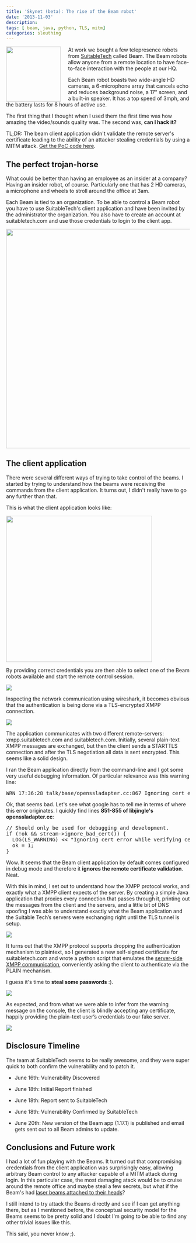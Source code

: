 ```yaml
---
title: 'Skynet (beta): The rise of the Beam robot'
date: '2013-11-03'
description:
tags: [ beam, java, python, TLS, mitm]
categories: sleuthing
---
```


<img src="{{urls.media}}/skynet-beta-the-rise-of-the-robots/beam_robot.jpg" width="150" style="float:left; margin-right: 20px;"/>

At work we bought a few telepresence robots from [SuitableTech](https://suitabletech.com/) called Beam. The Beam robots allow anyone from a remote location to have face-to-face interaction with the people at our HQ.

Each Beam robot boasts two wide-angle HD cameras, a 6-microphone array that cancels echo and reduces background noise, a 17" screen, and a built-in speaker. It has a top speed of 3mph, and the battery lasts for 8 hours of active use.

The first thing that I thought when I used them the first time was how amazing the video/sounds quality was. The second was, <ux class="highlight"><b>can I hack it?</b></ux>

<ux class="highlight">TL;DR:</b></ux> The beam client application didn't validate the remote server's certificate leading to the ability of an attacker stealing credentials by using a MITM attack. [Get the PoC code here](https://gist.github.com/diogomonica/a24a7285f31804d37144).

## The perfect trojan-horse

What could be better than having an employee as an insider at a company? Having an insider robot, of course. Particularly one that has 2 HD cameras, a microphone and wheels to stroll around the office at 3am.

Each Beam is tied to an organization. To be able to control a Beam robot you have to use SuitableTech's client application and have been invited by the administrator the organization. You also have to create an account at suitabletech.com and use those credentials to login to the client app.

<img class="shadow" src="{{urls.media}}/skynet-beta-the-rise-of-the-robots/beam_diagram.png" width="600" />

## The client application

There were several different ways of trying to take control of the beams. I started by trying to understand how the beams were receiving the commands from the client application. It turns out, I didn't really have to go any further than that.

This is what the client application looks like:

<img class="shadow" src="{{urls.media}}/skynet-beta-the-rise-of-the-robots/beam_login.png" width="400"  />

By providing correct credentials you are then able to select one of the Beam robots available and start the remote control session.

<img class="shadow" src="{{urls.media}}/skynet-beta-the-rise-of-the-robots/beam_control.png"/>

Inspecting the network communication using wireshark, it becomes obvious that the authentication is being done via a TLS-encrypted XMPP connection.

<img class="shadow" src="{{urls.media}}/skynet-beta-the-rise-of-the-robots/beam_tls_hello.png" />

The application communicates with two different remote-servers: xmpp.suitabletech.com and suitabletech.com. Initially, several plain-text XMPP messages are exchanged, but then the client sends a STARTTLS connection and after the TLS negotiation all data is sent encrypted. This seems like a solid design.

I ran the Beam application directly from the command-line and I got some very useful debugging information. Of particular relevance was this warning line:

<pre>
WRN 17:36:28 talk/base/openssladapter.cc:867 Ignoring cert error while verifying cert chain
</pre>

Ok, that seems bad. Let's see what google has to tell me in terms of where this error originates. I quickly find lines <b>851-855 of libjingle's openssladapter.cc</b>:

<pre>
// Should only be used for debugging and development.
if (!ok && stream->ignore_bad_cert()) {
  LOG(LS_WARNING) << "Ignoring cert error while verifying cert chain";
  ok = 1;
}
</pre>

Wow. It seems that the Beam client application by default comes configured in debug mode and therefore it <ux class="highlight"><b>ignores the remote certificate validation</b></ux>. Neat.

With this in mind, I set out to understand how the XMPP protocol works, and exactly what a XMPP client expects of the server. By creating a simple Java application that proxies every connection that passes through it, printing out the messages from the client and the servers, and a little bit of DNS spoofing I was able to understand exactly what the Beam application and the Suitable Tech’s servers were exchanging right until the TLS tunnel is setup.

<img class="shadow" src="{{urls.media}}/skynet-beta-the-rise-of-the-robots/beam_message_exchange.png" />

It turns out that the XMPP protocol supports dropping the authentication mechanism to plaintext, so I generated a new self-signed certificate for suitabletech.com and wrote a python script that emulates the [server-side XMPP communication](https://gist.github.com/diogomonica/a24a7285f31804d37144), conveniently asking the client to authenticate via the PLAIN mechanism.

I guess it's time to <b>steal some passwords</b> :).

<img class="shadow" src="{{urls.media}}/skynet-beta-the-rise-of-the-robots/beam_mitm_1.png" />

As expected, and from what we were able to infer from the warning message on the console, the client is blindly accepting any certificate, happily providing the plain-text user’s credentials to our fake server.

<img class="shadow" src="{{urls.media}}/skynet-beta-the-rise-of-the-robots/beam_mitm_2.png" />

## Disclosure Timeline

The team at SuitableTech seems to be really awesome, and they were super quick to both confirm the vulnerability and to patch it.

* June 16th: Vulnerability Discovered

* June 18th: Initial Report finished

* June 18th: Report sent to SuitableTech

* June 18th: Vulnerability Confirmed by SuitableTech

* June 20th: New version of the Beam app (1.17.1) is published and email gets sent out to all Beam admins to update.

## Conclusions and Future work

I had a lot of fun playing with the Beams. It turned out that compromising credentials from the client application was surprisingly easy, allowing arbitrary Beam control to any attacker capable of a MITM attack during login. In this particular case, the most damaging atack would be to cruise around the remote office and maybe steal a few secrets, but what if the Beam's had [laser beams attached to their heads](https://www.youtube.com/watch?v=Q5BAnPeXYTI)?

I still intend to try attack the Beams directly and see if I can get anything there, but as I mentioned before, the conceptual security model for the Beams seems to be pretty solid and I doubt I'm going to be able to find any other trivial issues like this. 

This said, you never know ;).